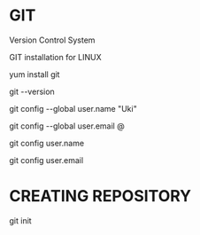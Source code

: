 # GIT
Version Control System


GIT installation for LINUX

yum install git

git --version

git config --global user.name "Uki"



git config --global user.email @

git config user.name


git config user.email


# CREATING REPOSITORY

git init
